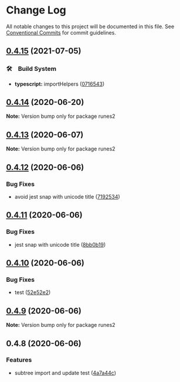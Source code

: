 # Change Log

All notable changes to this project will be documented in this file.
See [Conventional Commits](https://conventionalcommits.org) for commit guidelines.

## [0.4.15](https://github.com/bluelovers/runes/compare/runes2@0.4.14...runes2@0.4.15) (2021-07-05)


### 🛠　Build System

* **typescript:** importHelpers ([0716543](https://github.com/bluelovers/runes/commit/07165434bf3e251a31c4d27966ea53136e5bc2e0))





## [0.4.14](https://github.com/bluelovers/runes/compare/runes2@0.4.13...runes2@0.4.14) (2020-06-20)

**Note:** Version bump only for package runes2





## [0.4.13](https://github.com/bluelovers/runes/compare/runes2@0.4.12...runes2@0.4.13) (2020-06-07)

**Note:** Version bump only for package runes2





## [0.4.12](https://github.com/bluelovers/runes/compare/runes2@0.4.11...runes2@0.4.12) (2020-06-06)


### Bug Fixes

* avoid jest snap with unicode title ([7192534](https://github.com/bluelovers/runes/commit/7192534e7e379c154397452f2c40981481198d44))





## [0.4.11](https://github.com/bluelovers/runes/compare/runes2@0.4.10...runes2@0.4.11) (2020-06-06)


### Bug Fixes

* jest snap with unicode title ([8bb0b19](https://github.com/bluelovers/runes/commit/8bb0b19987306f0807f198c1d5bd41b0ba3a39ce))





## [0.4.10](https://github.com/bluelovers/runes/compare/runes2@0.4.9...runes2@0.4.10) (2020-06-06)


### Bug Fixes

* test ([52e52e2](https://github.com/bluelovers/runes/commit/52e52e2b3822c3a0894228cbb8f25a9c3c2c9498))





## [0.4.9](https://github.com/bluelovers/runes/compare/runes2@0.4.8...runes2@0.4.9) (2020-06-06)

**Note:** Version bump only for package runes2





## 0.4.8 (2020-06-06)


### Features

* subtree import and update test ([4a7a44c](https://github.com/bluelovers/runes/commit/4a7a44cdeeee0ad3197e1c2171d01a9f213c4e64))
